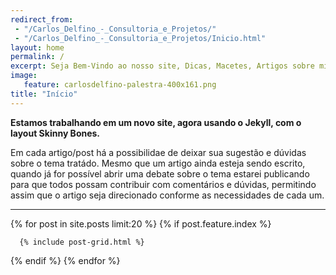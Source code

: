 ```yaml
---
redirect_from: 
 - "/Carlos_Delfino_-_Consultoria_e_Projetos/"
 - "/Carlos_Delfino_-_Consultoria_e_Projetos/Inicio.html"
layout: home
permalink: /
excerpt: Seja Bem-Vindo ao nosso site, Dicas, Macetes, Artigos sobre microcontroladores AVR, ARM e Arduino, Programação em Java e PHP para Web Sistem distribuidos. Consultoria em Joomla e Moodle.
image:
   feature: carlosdelfino-palestra-400x161.png
title: "Início"
---
```


**Estamos trabalhando em um novo site, agora usando o Jekyll, com o layout Skinny Bones.**

Em cada artigo/post há a possibilidae de deixar sua sugestão e dúvidas sobre o tema tratádo.
Mesmo que um artigo ainda esteja sendo escrito, quando já for possível abrir uma debate sobre
o tema estarei publicando para que todos possam contribuir com comentários e dúvidas, permitindo
assim que o artigo seja direcionado conforme as necessidades de cada um.

<hr />
 
<div class="tiles">
{% for post in site.posts limit:20 %}
   {% if post.feature.index %}
   
      {% include post-grid.html %}	
   {% endif %}
{% endfor %}
</div>
<!-- /.tiles -->
